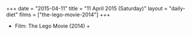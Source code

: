 +++
date = "2015-04-11"
title = "11 April 2015 (Saturday)"
layout = "daily-diet"
films = ["the-lego-movie-2014"]
+++


* Film: The Lego Movie (2014) +
